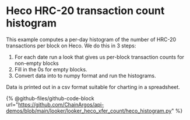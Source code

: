 # Heco HRC-20 transaction count histogram

This example computes a per-day histogram of the number of HRC-20 transactions per block on Heco.
We do this in 3 steps:
1. For each date run a look that gives us per-block transaction counts for non-empty blocks
2. Fill in the 0s for empty blocks.
3. Convert data into to numpy format and run the histograms.

Data is printed out in a csv format suitable for charting in a spreadsheet.

{% @github-files/github-code-block url="https://github.com/ChainArgos/api-demos/blob/main/looker/looker_heco_xfer_count/heco_histogram.py" %}

